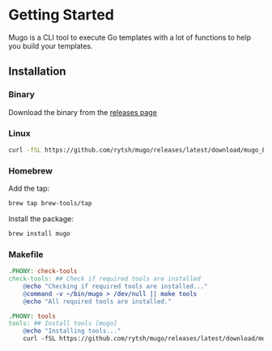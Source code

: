 # Getting Started

Mugo is a CLI tool to execute Go templates with a lot of functions to help you build your templates.

## Installation

### Binary

Download the binary from the [releases page](https://github.com/rytsh/mugo/releases/latest)

### Linux

```sh
curl -fSL https://github.com/rytsh/mugo/releases/latest/download/mugo_Linux_x86_64.tar.gz | tar -xz --overwrite -C ~/bin/ mugo
```

### Homebrew

Add the tap:

```sh
brew tap brew-tools/tap
```

Install the package:

```sh
brew install mugo
```

### Makefile

```makefile
.PHONY: check-tools
check-tools: ## Check if required tools are installed
	@echo "Checking if required tools are installed..."
	@command -v ~/bin/mugo > /dev/null || make tools
	@echo "All required tools are installed."

.PHONY: tools
tools: ## Install tools [mugo]
	@echo "Installing tools..."
	curl -fSL https://github.com/rytsh/mugo/releases/latest/download/mugo_Linux_x86_64.tar.gz | tar -xz --overwrite -C ~/bin/ mugo
```
